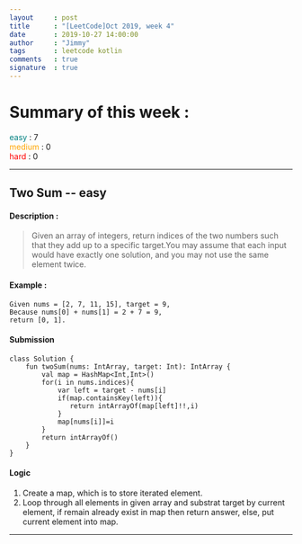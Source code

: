 ```yaml
---
layout     : post
title      : "[LeetCode]Oct 2019, week 4"
date       : 2019-10-27 14:00:00
author     : "Jimmy"
tags       : leetcode kotlin
comments   : true
signature  : true
---
```

# Summary of this week :
<span style="color:teal">easy</span> : 7  
<span style="color:orange">medium</span> : 0  
<span style="color:red">hard</span> : 0  
<!-- more -->

---

## Two Sum -- easy
#### Description :  
>Given an array of integers, return indices of the two numbers such that they add up to a specific target.You may assume that each input would have exactly one solution, and you may not use the same element twice.  

#### Example :  

    Given nums = [2, 7, 11, 15], target = 9,
    Because nums[0] + nums[1] = 2 + 7 = 9,
    return [0, 1].

#### Submission

    class Solution {
        fun twoSum(nums: IntArray, target: Int): IntArray {
            val map = HashMap<Int,Int>()
            for(i in nums.indices){
                var left = target - nums[i]
                if(map.containsKey(left)){
                   return intArrayOf(map[left]!!,i)
                }
                map[nums[i]]=i
            }
            return intArrayOf()
        }
    }

#### Logic
1. Create a map, which is to store iterated element.
2. Loop through all elements in given array and substrat target by current element, if remain already exist in map then return answer, else, put current element into map.

---
